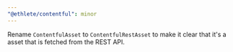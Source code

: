 ```yaml
---
"@ethlete/contentful": minor
---
```


Rename `ContentfulAsset` to `ContentfulRestAsset` to make it clear that it's a asset that is fetched from the REST API.
